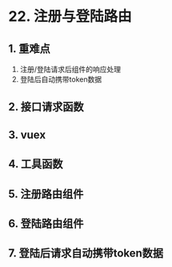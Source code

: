 # 22. 注册与登陆路由

## 1. 重难点
1. 注册/登陆请求后组件的响应处理
2. 登陆后自动携带token数据

## 2. 接口请求函数



## 3. vuex 



## 4. 工具函数



## 5. 注册路由组件

 

## 6. 登陆路由组件



## 7. 登陆后请求自动携带token数据

